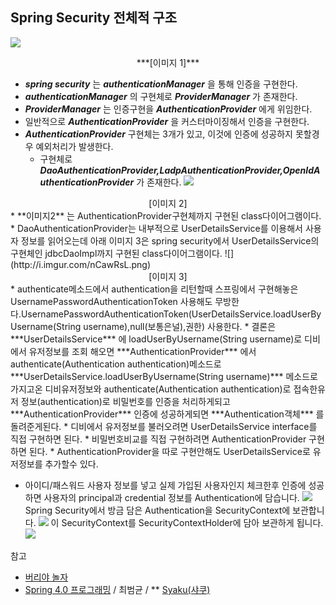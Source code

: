 
## Spring Security 전체적 구조
![](http://i.imgur.com/m5dfYew.png)
<center>***[이미지 1]***</center>

* ***spring security*** 는 ***authenticationManager*** 을 통해 인증을 구현한다.
* ***authenticationManager*** 의 구현체로 ***ProviderManager*** 가 존재한다.
* ***ProviderManager*** 는 인증구현을 ***AuthenticationProvider*** 에게 위임한다.
* 일반적으로 ***AuthenticationProvider*** 을 커스터마이징해서 인증을 구현한다.
* ***AuthenticationProvider*** 구현체는 3개가 있고, 이것에 인증에 성공하지 못할경우 예외처리가 발생한다.
  * 구현체로 ***DaoAuthenticationProvider,LadpAuthenticationProvider,OpenIdAuthenticationProvider*** 가 존재한다.
![](http://i.imgur.com/ByfYXXm.png)  
<center>[이미지 2]</center>
* **이미지2** 는 AuthenticationProvider구현체까지 구현된 class다이어그램이다.
* DaoAuthenticationProvider는 내부적으로 UserDetailsService를 이용해서 사용자 정보를 읽어오는데 아래 이미지 3은 spring security에서 UserDetailsService의 구현체인 jdbcDaoImpl까지 구현된 class다이어그램이다.
![](http://i.imgur.com/nCawRsL.png)
<center>[이미지 3]</center>
* authenticate메소드에서 authentication을 리턴할때 스프링에서 구현해놓은 UsernamePasswordAuthenticationToken 사용해도 무방한다.UsernamePasswordAuthenticationToken(UserDetailsService.loadUserByUsername(String username),null(보통은널),권한) 사용한다.
* 결론은 ***UserDetailsService*** 에 loadUserByUsername(String username)로 디비에서 유저정보를 조회 해오면 ***AuthenticationProvider*** 에서 authenticate(Authentication authentication)메소드로 ***UserDetailsService.loadUserByUsername(String username)*** 메소드로 가지고온 디비유저정보와 authenticate(Authentication authentication)로 접속한유저 정보(authentication)로 비밀번호를 인증을 처리하게되고 ***AuthenticationProvider***  인증에 성공하게되면 ***Authentication객체*** 를 돌려준게된다.
  * 디비에서 유저정보를 불러오려면 UserDetailsService interface를 직접 구현하면 된다.
  * 비밀번호비교를 직접 구현하려면 AuthenticationProvider 구현하면 된다.
  * AuthenticationProvider을 따로 구현안해도 UserDetailsService로 유저정보를 추가할수 있다.

* 아이디/패스워드 사용자 정보를 넣고 실제 가입된 사용자인지 체크한후 인증에 성공하면 사용자의 principal과 credential 정보를 Authentication에 담습니다.
![](http://i.imgur.com/77uaOY2.png)
Spring Security에서 방금 담은 Authentication을  SecurityContext에 보관합니다.
![](http://i.imgur.com/0PY4TWC.png)
이 SecurityContext를 SecurityContextHolder에 담아 보관하게 됩니다.
![](http://i.imgur.com/a3pQv6A.png)

참고
* [버리야 놀자](http://flyburi.com/584)
* [Spring 4.0 프로그래밍](http://storefarm.naver.com/dcvirus/products/458328014?NaPm=ct%3Dj06r6ydk%7Cci%3D1744f23aa4586709889a372fc15683afa2b4928e%7Ctr%3Dsls%7Csn%3D182521%7Chk%3Dab9fe496302792c50421edea06a3e322286ad2b9) / 최범균 /
** [Syaku(샤쿠)](http://syaku.tistory.com/286)
